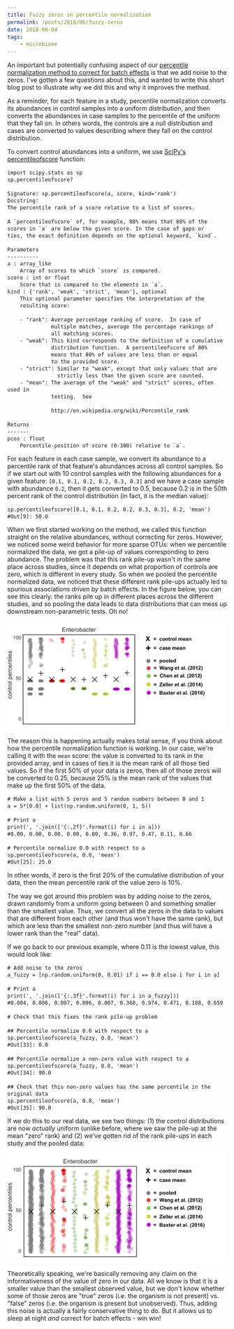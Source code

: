 ```yaml
---
title: Fuzzy zeros in percentile normalization
permalink: /posts/2018/06/fuzzy-zeros
date: 2018-06-04
tags:
    - microbiome
---
```


An important but potentially confusing aspect of our [percentile normalization method to correct for batch effects](http://journals.plos.org/ploscompbiol/article?id=10.1371/journal.pcbi.1006102) is that we add noise to the zeros.
I've gotten a few questions about this, and wanted to write this short blog post to illustrate why we did this and why it improves the method.

As a reminder, for each feature in a study, percentile normalization converts its abundances in control samples into a uniform distribution, and then converts the abundances in case samples to the percentile of the uniform that they fall on.
In others words, the controls are a null distribution and cases are converted to values describing where they fall on the control distribution.

To convert control abundances into a uniform, we use [SciPy's percentileofscore](https://docs.scipy.org/doc/scipy/reference/generated/scipy.stats.percentileofscore.html) function:

```
import scipy.stats as sp
sp.percentileofscore?

Signature: sp.percentileofscore(a, score, kind='rank')
Docstring:
The percentile rank of a score relative to a list of scores.

A `percentileofscore` of, for example, 80% means that 80% of the
scores in `a` are below the given score. In the case of gaps or
ties, the exact definition depends on the optional keyword, `kind`.

Parameters
----------
a : array_like
    Array of scores to which `score` is compared.
score : int or float
    Score that is compared to the elements in `a`.
kind : {'rank', 'weak', 'strict', 'mean'}, optional
    This optional parameter specifies the interpretation of the
    resulting score:

    - "rank": Average percentage ranking of score.  In case of
              multiple matches, average the percentage rankings of
              all matching scores.
    - "weak": This kind corresponds to the definition of a cumulative
              distribution function.  A percentileofscore of 80%
              means that 80% of values are less than or equal
              to the provided score.
    - "strict": Similar to "weak", except that only values that are
                strictly less than the given score are counted.
    - "mean": The average of the "weak" and "strict" scores, often used in
              testing.  See

              http://en.wikipedia.org/wiki/Percentile_rank

Returns
-------
pcos : float
    Percentile-position of score (0-100) relative to `a`.
```

For each feature in each case sample, we convert its abundance to a percentile rank of that feature's abundances across all control samples.
So if we start out with 10 control samples with the following abundances for a given feature: `[0.1, 0.1, 0.2, 0.2, 0.3, 0.3]` and we have a case sample with abundance `0.2`, then it gets converted to 0.5, because 0.2 is in the 50th percent rank of the control distribution (in fact, it is the median value):

```
sp.percentileofscore([0.1, 0.1, 0.2, 0.2, 0.3, 0.3], 0.2, 'mean')
#Out[9]: 50.0
```

When we first started working on the method, we called this function straight on the relative abundances, without correcting for zeros.
However, we noticed some weird behavior for more sparse OTUs: when we percentile normalized the data, we got a pile-up of values corresponding to zero abundance.
The problem was that this rank pile-up wasn't in the same place across studies, since it depends on what proportion of controls are zero, which is different in every study.
So when we pooled the percentile normalized data, we noticed that these different rank pile-ups actually led to spurious associations _driven by_ batch effects.
In the figure below, you can see this clearly: the ranks pile up in different places across the different studies, and so pooling the data leads to data distributions that can mess up downstream non-parametric tests.
Oh no!

![original percentile normalization method](/images/2018/06/fuzzy_zeros_uncorrected.png)

The reason this is happening actually makes total sense, if you think about how the percentile normalization function is working.
In our case, we're calling it with the `mean` score: the value is converted to its rank in the provided array, and in cases of ties it is the mean rank of all those tied values.
So if the first 50% of your data is zeros, then all of those zeros will be converted to 0.25, because 25% is the mean rank of the values that make up the first 50% of the data.

```
# Make a list with 5 zeros and 5 random numbers between 0 and 1
a = 5*[0.0] + list(np.random.uniform(0, 1, 5))

# Print a
print(', '.join(['{:.2f}'.format(i) for i in a]))
#0.00, 0.00, 0.00, 0.00, 0.00, 0.36, 0.97, 0.47, 0.11, 0.66

# Percentile normalize 0.0 with respect to a
sp.percentileofscore(a, 0.0, 'mean')
#Out[25]: 25.0
```

In other words, if zero is the first 20% of the cumulative distribution of your data, then the mean percentile rank of the value zero is 10%.

The way we got around this problem was by adding noise to the zeros, drawn randomly from a uniform going between 0 and something smaller than the smallest value.
Thus, we convert all the zeros in the data to values that are different from each other (and thus won't have the same rank), but which are less than the smallest non-zero number (and thus will have a lower rank than the "real" data).

If we go back to our previous example, where 0.11 is the lowest value, this would look like:

```
# Add noise to the zeros
a_fuzzy = [np.random.uniform(0, 0.01) if i == 0.0 else i for i in a]

# Print a
print(', '.join(['{:.3f}'.format(i) for i in a_fuzzy]))
#0.004, 0.006, 0.007, 0.006, 0.007, 0.360, 0.974, 0.471, 0.108, 0.659

# Check that this fixes the rank pile-up problem

## Percentile normalize 0.0 with respect to a
sp.percentileofscore(a_fuzzy, 0.0, 'mean')
#Out[33]: 0.0

## Percentile normalize a non-zero value with respect to a
sp.percentileofscore(a_fuzzy, 0.8, 'mean')
#Out[34]: 90.0

## Check that this non-zero values has the same percentile in the original data
sp.percentileofscore(a, 0.8, 'mean')
#Out[35]: 90.0
```

If we do this to our real data, we see two things: (1) the control distributions are now _actually_ uniform (unlike before, where we saw the pile-up at the mean "zero" rank) and (2) we've gotten rid of the rank pile-ups in each study and the pooled data:

![corrected percentile normalization method](/images/2018/06/fuzzy_zeros_corrected.png)

Theoretically speaking, we're basically removing any claim on the informativeness of the value of zero in our data.
All we know is that it is a smaller value than the smallest observed value, but we don't know whether some of those zeros are "true" zeros (i.e. the organism is not present) vs. "false" zeros (i.e. the organism is present but unobserved).
Thus, adding this noise is actually a fairly conservative thing to do.
But it allows us to sleep at night _and_ correct for batch effects - win win!
